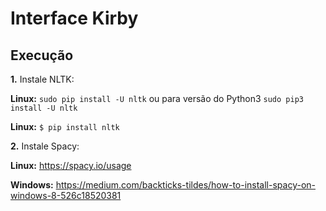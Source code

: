 # Interface Kirby

## Execução
**1.** Instale NLTK:

**Linux:**
`sudo pip install -U nltk`
ou para versão do Python3
`sudo pip3 install -U nltk`

**Linux:** `$ pip install nltk`

**2.** Instale Spacy: 

**Linux:** https://spacy.io/usage

**Windows:** https://medium.com/backticks-tildes/how-to-install-spacy-on-windows-8-526c18520381
